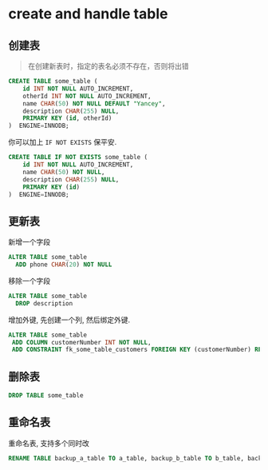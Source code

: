 # create and handle table

## 创建表

> 在创建新表时，指定的表名必须不存在，否则将出错

```sql
CREATE TABLE some_table (
    id INT NOT NULL AUTO_INCREMENT,
    otherId INT NOT NULL AUTO_INCREMENT,
    name CHAR(50) NOT NULL DEFAULT "Yancey",
    description CHAR(255) NULL,
    PRIMARY KEY (id, otherId)
)  ENGINE=INNODB;
```

你可以加上 `IF NOT EXISTS` 保平安.

```sql
CREATE TABLE IF NOT EXISTS some_table (
    id INT NOT NULL AUTO_INCREMENT,
    name CHAR(50) NOT NULL,
    description CHAR(255) NULL,
    PRIMARY KEY (id)
)  ENGINE=INNODB;
```

## 更新表

新增一个字段

```sql
ALTER TABLE some_table
  ADD phone CHAR(20) NOT NULL
```

移除一个字段

```sql
ALTER TABLE some_table
  DROP description
```

增加外键, 先创建一个列, 然后绑定外键.

```sql
ALTER TABLE some_table
 ADD COLUMN customerNumber INT NOT NULL,
 ADD CONSTRAINT fk_some_table_customers FOREIGN KEY (customerNumber) REFERENCES customers (customerNumber)
```

## 删除表

```sql
DROP TABLE some_table
```

## 重命名表

重命名表, 支持多个同时改

```sql
RENAME TABLE backup_a_table TO a_table, backup_b_table TO b_table, backup_c_table TO c_table;
```
